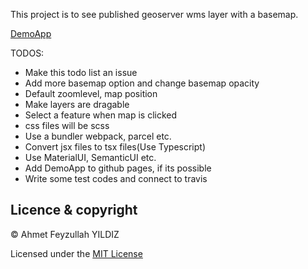 

This project is to see published geoserver wms layer with a basemap.

[DemoApp](http://194.182.80.44:9080/)

TODOS:
  - Make this todo list an issue
  - Add more basemap option and change basemap opacity
  - Default zoomlevel, map position
  - Make layers are dragable
  - Select a feature when map is clicked
  - css files will be scss
  - Use a bundler webpack, parcel etc.
  - Convert jsx files to tsx files(Use Typescript)
  - Use MaterialUI, SemanticUI etc.
  - Add DemoApp to github pages, if its possible
  - Write some test codes and connect to travis 


## Licence & copyright

© Ahmet Feyzullah YILDIZ

Licensed under the [MIT License](LICENSE) 
